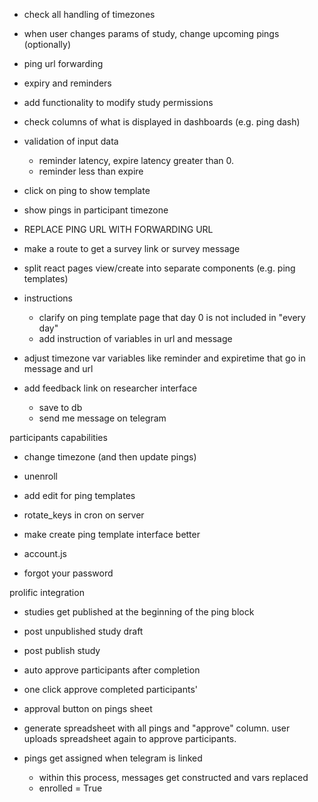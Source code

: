 
- check all handling of timezones

- when user changes params of study, change upcoming pings (optionally)
- ping url forwarding
- expiry and reminders
- add functionality to modify study permissions

- check columns of what is displayed in dashboards (e.g. ping dash)

- validation of input data
    - reminder latency, expire latency greater than 0. 
    - reminder less than expire

- click on ping to show template


- show pings in participant timezone

- REPLACE PING URL WITH FORWARDING URL

- make a route to get a survey link or survey message 

- split react pages view/create into separate components (e.g. ping templates)

- instructions
    - clarify on ping template page that day 0 is not included in "every day"
    - add instruction of variables in url and message

- adjust timezone var variables like reminder and expiretime that go in message and url

- add feedback link on researcher interface
    - save to db
    - send me message on telegram

participants capabilities
- change timezone (and then update pings)
- unenroll

- add edit for ping templates
- rotate_keys in cron on server

- make create ping template interface better

- account.js
- forgot your password

prolific integration
- studies get published at the beginning of the ping block
- post unpublished study draft
- post publish study
- auto approve participants after completion
- one click approve completed participants'
- approval button on pings sheet
- generate spreadsheet with all pings and "approve" column. user uploads spreadsheet again to approve participants.

- pings get assigned when telegram is linked
    - within this process, messages get constructed and vars replaced
    - enrolled = True
